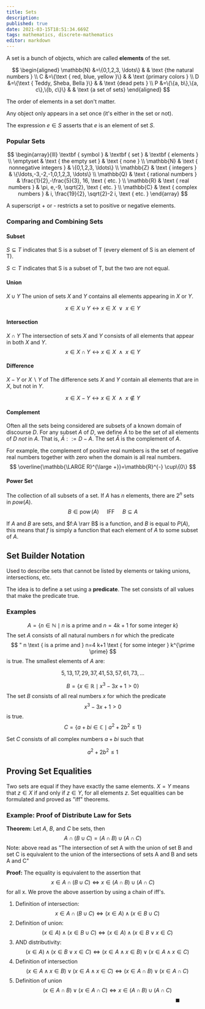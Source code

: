 ```yaml
---
title: Sets
description: 
published: true
date: 2021-03-15T18:51:34.669Z
tags: mathematics, discrete-mathematics
editor: markdown
---
```


A set is a bunch of objects, which are called **elements** of the set. 


$$
\begin{aligned}
\mathbb{N} &=\{0,1,2,3, \ldots\} & & \text {the natural numbers } \\
C &=\{\text { red, blue, yellow }\} & & \text {primary colors } \\
D &=\{\text { Teddy, Sheba, Bella }\} & & \text {dead pets } \\ 
P &=\{\{a, b\},\{a, c\},\{b, c\}\} & & \text {a set of sets}
\end{aligned}
$$

The order of elements in a set don't matter. 

Any object only appears in a set once (it's either in the set or not).

The expression $e \in S$ asserts that $e$ is an element of set $S$.

### Popular Sets

$$
\begin{array}{lll}
\textbf { symbol } & \textbf { set } & \textbf { elements } \\
\emptyset & \text { the empty set } & \text { none } \\
\mathbb{N} & \text { nonnegative integers } & \{0,1,2,3, \ldots\} \\
\mathbb{Z} & \text { integers } & \{\ldots,-3,-2,-1,0,1,2,3, \ldots\} \\
\mathbb{Q} & \text { rational numbers } & \frac{1}{2},-\frac{5}{3}, 16, \text { etc. } \\
\mathbb{R} & \text { real numbers } & \pi, e,-9, \sqrt{2}, \text { etc. } \\
\mathbb{C} & \text { complex numbers } & i, \frac{19}{2}, \sqrt{2}-2 i, \text { etc. }
\end{array}
$$

A superscript + or - restricts a set to positive or negative elements.

### Comparing and Combining Sets

#### Subset 
$S \subseteq T$ indicates that S is a subset of T (every element of S is an element of T).

$S \subset T$ indicates that S is a subset of T, but the two are not equal.

#### Union 
$X \cup Y$ The union of sets $X$ and $Y$ contains all elements appearing in $X$ or $Y$.

$$x \in X \cup Y \leftrightarrow x \in X \medspace \vee \medspace x \in Y$$

#### Intersection
$X \cap Y$ The intersection of sets $X$ and $Y$ consists of all elements that appear in both $X$ and $Y$.
$$x \in X \cap Y \leftrightarrow x \in X \medspace \wedge \medspace x \in Y$$
#### Difference
$X-Y$ or $X\backslash Y$ of The difference sets $X$ and $Y$ contain all elements that are in $X$, but not in $Y$.

$$x \in X - Y \leftrightarrow x \in X \medspace \wedge \medspace x \notin Y$$
#### Complement 
Often all the sets being considered are subsets of a known domain of discourse $D$. For any subset $A$ of $D$, we define $\bar{A}$ to be the set of all elements of $D$ *not* in $A$. That is, $\bar{A}::=D-A$. The set $\bar{A}$ is the complement of $A$.

For example, the complement of positive real numbers is the set of negative real numbers together with zero when the domain is all real numbers.
$$
\overline{\mathbb{\LARGE R}^{\large +}}=\mathbb{R}^{-} \cup\{0\}
$$
#### Power Set
The collection of all subsets of a set. If $A$ has $n$ elements, there are $2^n$ sets in $pow(A)$.
$$
B \in \operatorname{pow}(A) \quad \text { IFF } \quad B \subseteq A
$$

If $A$ and $B$ are sets, and $f:A \rarr B$ is a function, and $B$ is equal to $P(A)$, this means that $f$ is simply a function that each element of $A$ to some subset of $A$.
## Set Builder Notation
Used to describe sets that cannot be listed by elements or taking unions, intersections, etc. 

The idea is to define a set using a **predicate**. The set consists of all values that make the predicate true. 

### Examples

$$
A=\{n \in \mathbb{N} \mid n \text { is a prime and } n=4 k+1 \text { for some integer } k\}
$$
The set $A$ consists of all natural numbers $n$ for which the predicate 
$$
" n \text { is a prime and } n=4 k+1 \text { for some integer } k^{\prime \prime}
$$
is true. The smallest elements of $A$ are:

$$
5,13,17,29,37,41,53,57,61,73, \ldots
$$


$$
B=\left\{x \in \mathbb{R} \mid x^{3}-3 x+1>0\right\}
$$
The set $B$ consists of all real numbers $x$ for which the predicate 
$$
x^{3}-3 x+1>0
$$
is true.
$$
C=\left\{a+b i \in \mathbb{C} \mid a^{2}+2 b^{2} \leq 1\right\}
$$

Set $C$ consists of all complex numbers $a+b i$ such that

$$
a^{2}+2 b^{2} \leq 1
$$

## Proving Set Equalities
Two sets are equal if they have exactly the same elements. $X=Y$ means that $z \in X$ if and only if $z \in Y$, for all elements $z$. Set equalities can be formulated and proved as "iff" theorems.

### Example: Proof of Distribute Law for Sets 
**Theorem:** Let $A$, $B$, and $C$ be sets, then 
$$
A \cap(B \cup C)=(A \cap B) \cup(A \cap C)
$$
Note: above read as "The intersection of set A with the union of set B and set C is equivalent to the union of the intersections of sets A and B and sets A and C"

**Proof:** The equality is equivalent to the assertion that 
$$
x \in A \cap(B \cup C) \iff x \in(A \cap B) \cup(A \cap C)
$$
for all x. We prove the above assertion by using a chain of iff's. 

1. Definition of intersection:
$$
x \in A \cap(B \cup C) \iff (x \in A) \wedge (x \in B \cup C)
$$
2. Definition of union:
$$
(x \in A) \wedge (x \in B \cup C) \iff (x \in A) \wedge (x \in B \vee x \in C)
$$
3. AND distributivity:
$$
(x \in A) \wedge (x \in B \vee x \in C) \iff (x \in A \wedge x \in B) \vee (x \in A \wedge x \in C)
$$
4. Definition of intersection
$$
(x \in A \wedge x \in B) \vee (x \in A \wedge x \in C) \iff (x \in A \cap B) \vee (x \in A \cap C)
$$
5. Definition of union
$$
(x \in A \cap B) \vee (x \in A \cap C) \iff x \in(A \cap B) \cup(A \cap C)
$$
$$\hspace{24em} \blacksquare$$